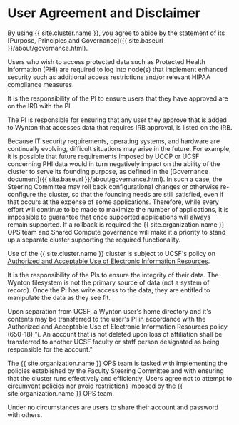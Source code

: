 # User Agreement and Disclaimer

By using {{ site.cluster.name }}, you agree to abide by the statement of its [Purpose, Principles and Governance]({{ site.baseurl }}/about/governance.html).

Users who wish to access protected data such as Protected Health Information (PHI) are required to log into node(s) that implement enhanced security such as additional access restrictions and/or relevant HIPAA compliance measures.

It is the responsibility of the PI to ensure users that they have approved are on the IRB with the PI.

The PI is responsible for ensuring that any user they approve that is added to Wynton that accesses data that requires IRB approval, is listed on the IRB.

Because IT security requirements, operating systems, and hardware are continually evolving, difficult situations may arise in the future. For example, it is possible that future requirements imposed by UCOP or UCSF concerning PHI data would in turn negatively impact on the ability of the cluster to serve its founding purpose, as defined in the [Governance document]({{ site.baseurl }}/about/governance.html). In such a case, the Steering Committee may roll back configurational changes or otherwise re-configure the cluster, so that the founding needs are still satisfied, even if that occurs at the expense of some applications. Therefore, while every effort will continue to be made to maximize the number of applications, it is impossible to guarantee that once supported applications will always remain supported. If a rollback is required the {{ site.organization.name }} OPS team and Shared Compute governance will make it a priority to stand up a separate cluster supporting the required functionality.

Use of the {{ site.cluster.name }} cluster is subject to UCSF's policy on [Authorized and Acceptable Use of Electronic Information Resources](https://policies.ucsf.edu/policy/650-18).

It is the responsibility of the PIs to ensure the integrity of their data. The Wynton filesystem is not the primary source of data (not a system of record). Once the PI has write access to the data, they are entitled to manipulate the data as they see fit.

Upon separation from UCSF, a Wynton user's home directory and it's contents may be transferred to the user's PI in accordance with the Authorized and Acceptable Use of Electronic Information Resources policy (650-18) "i. An account that is not deleted upon loss of affiliation shall be transferred to another UCSF faculty or staff person designated as being responsible for the account."

The {{ site.organization.name }} OPS team is tasked with implementing the policies established by the Faculty Steering Committee and with ensuring that the cluster runs effectively and efficiently. Users agree not to attempt to circumvent policies nor avoid restrictions imposed by the {{ site.organization.name }} OPS team.  

Under no circumstances are users to share their account and password with others.

